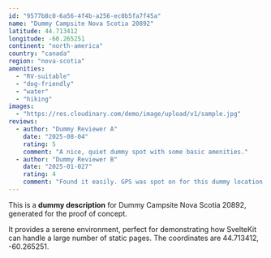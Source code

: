 ```yaml
---
id: "9577b8c0-6a56-4f4b-a256-ec0b5fa7f45a"
name: "Dummy Campsite Nova Scotia 20892"
latitude: 44.713412
longitude: -60.265251
continent: "north-america"
country: "canada"
region: "nova-scotia"
amenities:
  - "RV-suitable"
  - "dog-friendly"
  - "water"
  - "hiking"
images:
  - "https://res.cloudinary.com/demo/image/upload/v1/sample.jpg"
reviews:
  - author: "Dummy Reviewer A"
    date: "2025-08-04"
    rating: 5
    comment: "A nice, quiet dummy spot with some basic amenities."
  - author: "Dummy Reviewer B"
    date: "2025-01-027"
    rating: 4
    comment: "Found it easily. GPS was spot on for this dummy location."
---
```


This is a **dummy description** for Dummy Campsite Nova Scotia 20892, generated for the proof of concept.

It provides a serene environment, perfect for demonstrating how SvelteKit can handle a large number of static pages. The coordinates are 44.713412, -60.265251.
